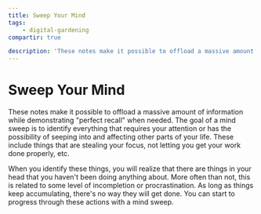 ```yaml
---
title: Sweep Your Mind
tags:
    - digital-gardening
compartir: true

description: 'These notes make it possible to offload a massive amount of information while demonstrating perfect recall when needed.'
---
```

# Sweep Your Mind
These notes make it possible to offload a massive amount of information while demonstrating "perfect recall" when needed. The goal of a mind sweep is to identify everything that requires your attention or has the possibility of seeping into and affecting other parts of your life. These include things that are stealing your focus, not letting you get your work done properly, etc.

When you identify these things, you will realize that there are things in your head that you haven't been doing anything about. More often than not, this is related to some level of incompletion or procrastination. As long as things keep accumulating, there's no way they will get done. You can start to progress through these actions with a mind sweep.

